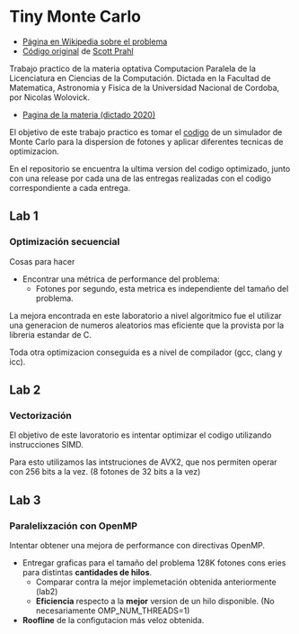 # Tiny Monte Carlo

- [Página en Wikipedia sobre el problema](https://en.wikipedia.org/wiki/Monte_Carlo_method_for_photon_transport)
- [Código original](https://omlc.org/software/mc/) de [Scott Prahl](https://omlc.org/~prahl/)

Trabajo practico de la materia optativa Computacion Paralela de la Licenciatura en Ciencias de la Computación.
Dictada en la Facultad de Matematica, Astronomia y Fisica de la Universidad Nacional de Cordoba, por Nicolas Wolovick.

- [Pagina de la materia (dictado 2020)](https://cs.famaf.unc.edu.ar/~nicolasw/Docencia/CP/2020/index.html)

El objetivo de este trabajo practico es tomar el [codigo](https://github.com/computacionparalela/tiny_mc) de un simulador de Monte Carlo para la dispersion de fotones y aplicar diferentes tecnicas de optimizacion.

En el repositorio se encuentra la ultima version del codigo optimizado, junto con una release por cada una de las entregas realizadas con el codigo correspondiente a cada entrega.

## Lab 1

### Optimización secuencial

Cosas para hacer

- Encontrar una métrica de performance del problema:
  - Fotones por segundo, esta metrica es independiente del tamaño del problema.

La mejora encontrada en este laboratorio a nivel algoritmico fue el utilizar una generacion de numeros aleatorios mas eficiente que la provista por la libreria estandar de C. 

Toda otra optimizacion conseguida es a nivel de compilador (gcc, clang y icc).

## Lab 2

### Vectorización

El objetivo de este lavoratorio es intentar optimizar el codigo utilizando instrucciones SIMD. 

Para esto utilizamos las intstruciones de AVX2, que nos permiten operar con 256 bits a la vez. (8 fotones de 32 bits a la vez)

## Lab 3

### Paralelixzación con OpenMP

Intentar obtener una mejora de performance con directivas OpenMP.

- Entregar graficas para el tamaño del problema 128K fotones cons eries para distintas **cantidades de hilos**.
  - Comparar contra la mejor implemetación obtenida anteriormente (lab2)
  - **Eficiencia** respecto a la **mejor** version de un hilo disponible. (No necesariamente OMP_NUM_THREADS=1)
- **Roofline** de la configutacion más veloz obtenida.
